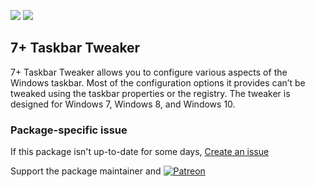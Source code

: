[![](https://img.shields.io/chocolatey/v/7-taskbar-tweaker?color=green&label=7-taskbar-tweaker)](https://chocolatey.org/packages/7-taskbar-tweaker) [![](https://img.shields.io/chocolatey/dt/7-taskbar-tweaker)](https://chocolatey.org/packages/7-taskbar-tweaker)

## 7+ Taskbar Tweaker

7+ Taskbar Tweaker allows you to configure various aspects of the Windows taskbar.
Most of the configuration options it provides can’t be tweaked using the taskbar properties or the registry.
The tweaker is designed for Windows 7, Windows 8, and Windows 10.

### Package-specific issue
If this package isn't up-to-date for some days, [Create an issue](https://github.com/tunisiano187/Chocolatey-packages/issues/new/choose)

Support the package maintainer and [![Patreon](https://cdn.jsdelivr.net/gh/tunisiano187/Chocolatey-packages@d15c4e19c709e7148588d4523ffc6dd3cd3c7e5e/icons/patreon.png)](https://www.patreon.com/tunisiano)
